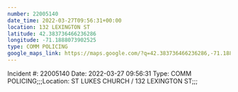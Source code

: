 ```yaml
---
number: 22005140
date_time: 2022-03-27T09:56:31+00:00
location: 132 LEXINGTON ST
latitude: 42.383736466236286
longitude: -71.1888073902525
type: COMM POLICING
google_maps_link: https://maps.google.com/?q=42.383736466236286,-71.1888073902525
---
```


Incident #: 22005140  Date: 2022-03-27 09:56:31   Type: COMM POLICING;;;Location: ST LUKES CHURCH / 132 LEXINGTON ST;;;
